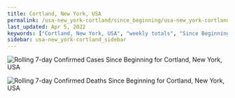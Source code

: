 ```yaml
---
title: Cortland, New York, USA
permalink: /usa-new_york-cortland/since_beginning/usa-new_york-cortland-since_beginning.html
last_updated: Apr 5, 2022
keywords: ["Cortland, New York, USA", "weekly totals", "Since Beginning"]
sidebar: usa-new_york-cortland_sidebar
---
```


![Rolling 7-day Confirmed Cases Since Beginning for Cortland, New York, USA](/covid_tracker/images/graphs/usa-new_york-cortland-rolling_7_days_confirmed-since_beginning_graph.png)

![Rolling 7-day Confirmed Deaths Since Beginning for Cortland, New York, USA](/covid_tracker/images/graphs/usa-new_york-cortland-rolling_7_days_deaths-since_beginning_graph.png)
